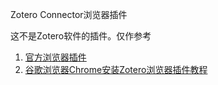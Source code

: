Zotero Connector浏览器插件

这不是Zotero软件的插件。仅作参考

1.  [官方浏览器插件](https://www.zotero.org/download/connectors)
2.  [谷歌浏览器Chrome安装Zotero浏览器插件教程](https://zhuanlan.zhihu.com/p/80305764)